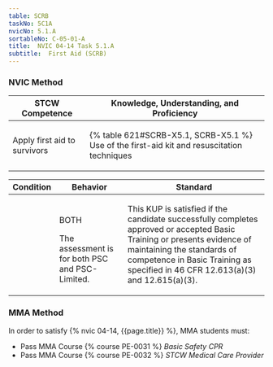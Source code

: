 ```yaml
---
table: SCRB
taskNo: 5C1A
nvicNo: 5.1.A 
sortableNo: C-05-01-A
title:  NVIC 04-14 Task 5.1.A 
subtitle:  First Aid (SCRB)
---
```






### NVIC Method

<a style="display:none;" onclick="togglevisibility('nvic_methods')" >Show NVIC method.</a>

<div id='nvic_methods' class='show'>

<table>
<thead>
<tr>
<th class='forty'> STCW Competence </th>
<th class='sixty'> Knowledge, Understanding, and Proficiency </th>
</tr>
</thead>

<tbody>
<tr><td markdown='1'>

Apply first aid to survivors

</td><td markdown='1'>

{% table 621#SCRB-X5.1, SCRB-X5.1 %} Use of the first-aid kit and resuscitation techniques

</td></tr>


</tbody>
</table>


<table>
<thead>
<tr><th class='twenty'>  Condition </th><th class='twenty'> Behavior </th><th  class='sixty'>Standard </th></tr>
</thead>
<tbody >



<tr><td markdown='1'>


</td><td markdown='1'>


<br>

<div class="tooltip" markdown='1'>

BOTH

The assessment is for both PSC and PSC-Limited.

</div>


</td><td markdown='1'>

This KUP is satisfied if the candidate successfully completes approved or accepted Basic Training or presents evidence of maintaining the standards of competence in Basic Training as specified in 46 CFR 12.613(a)(3) and 12.615(a)(3).

</td></tr>
</tbody>
</table>
</div>


### MMA Method

In order to satisfy  {% nvic 04-14, {{page.title}}  %}, MMA students must:

* Pass MMA Course {% course PE-0031 %}  *Basic Safety CPR*
* Pass MMA Course {% course PE-0032 %}  *STCW Medical Care Provider*